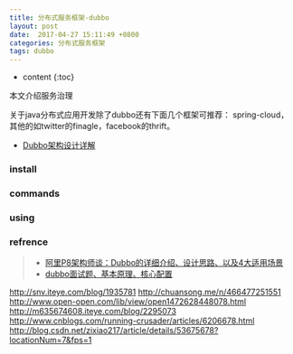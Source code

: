 ```yaml
---
title: 分布式服务框架-dubbo
layout: post
date:  2017-04-27 15:11:49 +0800 
categories: 分布式服务框架
tags: dubbo
---
```



* content
{:toc}


本文介绍服务治理


关于java分布式应用开发除了dubbo还有下面几个框架可推荐：
spring-cloud，其他的如twitter的finagle，facebook的thrift。

- [Dubbo架构设计详解](http://shiyanjun.cn/archives/325.html)


### install

### commands

### using

### refrence
>* [阿里P8架构师谈：Dubbo的详细介绍、设计思路、以及4大适用场景](https://baijiahao.baidu.com/s?id=1612574809664801766&wfr=spider&for=pc)
>* [dubbo面试题、基本原理、核心配置](http://baijiahao.baidu.com/s?id=1601781224676099887&wfr=spider&for=pc)







http://snv.iteye.com/blog/1935781
http://chuansong.me/n/466477251551
http://www.open-open.com/lib/view/open1472628448078.html
http://m635674608.iteye.com/blog/2295073
http://www.cnblogs.com/running-crusader/articles/6206678.html
http://blog.csdn.net/zixiao217/article/details/53675678?locationNum=7&fps=1
